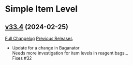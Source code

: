 # Simple Item Level

## [v33.4](https://github.com/kemayo/wow-simpleitemlevel/tree/v33.4) (2024-02-25)
[Full Changelog](https://github.com/kemayo/wow-simpleitemlevel/compare/v33.3...v33.4) [Previous Releases](https://github.com/kemayo/wow-simpleitemlevel/releases)

- Update for a change in Baganator  
    Needs more investigation for item levels in reagent bags...  
    Fixes #32  
